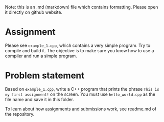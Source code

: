 Note: this is an .md (markdown) file which contains formatting. Please open it directly on github website.

# Assignment

Please see `example_1.cpp`, which contains a very simple program. Try to compile and build it. The objective is to make sure you know how to use a compiler and run a simple program. 

# Problem statement
Based on `example_1.cpp`, write a C++ program that prints the phrase `This is my first assignment!` on the screen. You must use `hello_world.cpp` as the file name and save it in this folder.

To learn about how assignments and submissions work, see readme.md of the repository.
